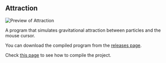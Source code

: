## Attraction
![Preview of Attraction](https://github.com/techiew/Misc-Projects/blob/master/Previews/preview_attraction.gif)

A program that simulates gravitational attraction between particles and the mouse cursor.

You can download the compiled program from the [releases page](https://github.com/techiew/Misc-Projects/releases).

Check [this page](https://github.com/techiew/Misc-Projects/tree/master/C%2B%2B#how-to-compile) to see how to compile the project.
